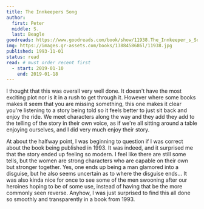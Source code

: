 ```yaml
---
title: The Innkeepers Song
author: 
  first: Peter
  middle: S.
  last: Beagle
goodreads: https://www.goodreads.com/book/show/11938.The_Innkeeper_s_Song
img: https://images.gr-assets.com/books/1388458686l/11938.jpg
published: 1993-11-01
status: read
read: # must order recent first
  - start: 2019-01-10
    end: 2019-01-18
---
```


I thought that this was overall very well done. It doesn't have the most exciting plot nor is it in a rush to get through it. However where some books makes it seem that you are missing something, this one makes it clear you're listening to a story being told so it feels better to just sit back and enjoy the ride. We meet characters along the way and they add they add to the telling of the story in their own voice, as if we're all sitting around a table enjoying ourselves, and I did very much enjoy their story. 

At about the halfway point, I was beginning to question if I was correct about the book being published in 1993. It was indeed, and it surprised me that the story ended up feeling so modern. I feel like there are still some tells, but the women are strong characters who are capable on their own but stronger together. <span class="spoiler">Yes, one ends up being a man glamored into a disguise, but he also seems uncertain as to where the disguise ends...</span> It was also kinda nice for once to see some of the men swooning after our heroines hoping to be of some use, instead of having that be the more commonly seen reverse.  Anyhow, I was just surprised to find this all done so smoothly and transparently in a book from 1993.

